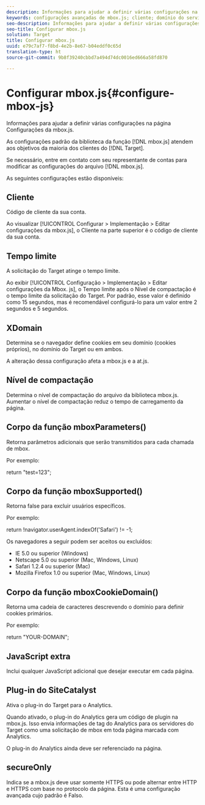 ```yaml
---
description: Informações para ajudar a definir várias configurações na página Configurações da mbox.js.
keywords: configurações avançadas de mbox.js; cliente; domínio do servidor; xdomain; nível de compactação; suporte a id de sessão do cliente; secureOnly; suporte a id do pc do cliente; passar página; url de referência; nível de tráfego; duração do tráfego; corpo da função mboxParameters(); corpo da função mboxSupported(); corpo da função mboxCookieDomain(); JavaScript extra; plug-in do SiteCatalyst; obter mbox.js como JavaScript com extração automática; cintilação; ocultação de corpo; ocultar corpo
seo-description: Informações para ajudar a definir várias configurações na página Configurações da mbox.js.
seo-title: Configurar mbox.js
solution: Target
title: Configurar mbox.js
uuid: e79c7af7-f8bd-4e2b-8e67-b04eddf0c65d
translation-type: ht
source-git-commit: 9b8f39240cbbd7a494d74dc0016ed666a58fd870

---
```



# Configurar mbox.js{#configure-mbox-js}

Informações para ajudar a definir várias configurações na página Configurações da mbox.js.

As configurações padrão da biblioteca da função [!DNL mbox.js] atendem aos objetivos da maioria dos clientes do [!DNL Target].

Se necessário, entre em contato com seu representante de contas para modificar as configurações do arquivo [!DNL mbox.js].

As seguintes configurações estão disponíveis:

## Cliente

Código de cliente da sua conta.

Ao visualizar [!UICONTROL Configurar &gt; Implementação &gt; Editar configurações da mbox.js], o Cliente na parte superior é o código de cliente da sua conta.

## Tempo limite

A solicitação do Target atinge o tempo limite.

Ao exibir [!UICONTROL Configuração &gt; Implementação &gt; Editar configurações da Mbox. js], o Tempo limite após o Nível de compactação é o tempo limite da solicitação do Target. Por padrão, esse valor é definido como 15 segundos, mas é recomendável configurá-lo para um valor entre 2 segundos e 5 segundos.

## XDomain

Determina se o navegador define cookies em seu domínio (cookies próprios), no domínio do Target ou em ambos.

A alteração dessa configuração afeta a mbox.js e a at.js.

## Nível de compactação

Determina o nível de compactação do arquivo da biblioteca mbox.js. Aumentar o nível de compactação reduz o tempo de carregamento da página.

## Corpo da função mboxParameters()

Retorna parâmetros adicionais que serão transmitidos para cada chamada de mbox.

Por exemplo:

return &quot;test=123&quot;;

## Corpo da função mboxSupported()

Retorna false para excluir usuários específicos.

Por exemplo:

return !navigator.userAgent.indexOf(&#39;Safari&#39;) != -1;

Os navegadores a seguir podem ser aceitos ou excluídos:

* IE 5.0 ou superior (Windows)
* Netscape 5.0 ou superior (Mac, Windows, Linux)
* Safari 1.2.4 ou superior (Mac)
* Mozilla Firefox 1.0 ou superior (Mac, Windows, Linux)

## Corpo da função mboxCookieDomain()

Retorna uma cadeia de caracteres descrevendo o domínio para definir cookies primários.

Por exemplo:

return &quot;YOUR-DOMAIN&quot;;

## JavaScript extra

Inclui qualquer JavaScript adicional que desejar executar em cada página.

## Plug-in do SiteCatalyst

Ativa o plug-in do Target para o Analytics.

Quando ativado, o plug-in do Analytics gera um código de plugin na mbox.js. Isso envia informações de tag do Analytics para os servidores do Target como uma solicitação de mbox em toda página marcada com Analytics.

O plug-in do Analytics ainda deve ser referenciado na página.

## secureOnly

Indica se a mbox.js deve usar somente HTTPS ou pode alternar entre HTTP e HTTPS com base no protocolo da página. Esta é uma configuração avançada cujo padrão é Falso.